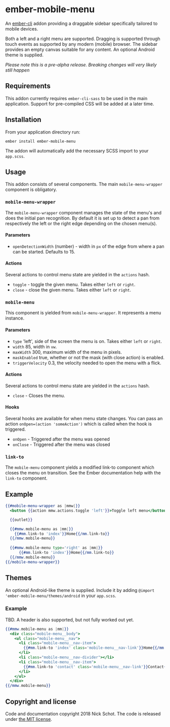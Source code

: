 # ember-mobile-menu

An [ember-cli](http://www.ember-cli.com) addon providing a draggable sidebar specifically tailored to mobile devices.

Both a left and a right menu are supported. Dragging is supported through touch events as supported by any modern (mobile) browser. The sidebar provides an empty canvas suitable for any content. An optional Android theme is supplied.

*Please note this is a pre-alpha release. Breaking changes will very likely still happen*

## Requirements
This addon currently requires `ember-cli-sass` to be used in the main application. Support for pre-compiled CSS will be added at a later time.

## Installation

From your application directory run: 

`ember install ember-mobile-menu`

The addon will automatically add the necessary SCSS import to your `app.scss`.

## Usage
This addon consists of several components. The main `mobile-menu-wrapper` component is obligatory.

### `mobile-menu-wrapper`
The `mobile-menu-wrapper` component manages the state of the menu's and does the initial pan recognition. By default it is set up to detect a pan from respectively the left or the right edge depending on the chosen menu(s).

#### Parameters
 * `openDetectionWidth` (number) - width in `px` of the edge from where a pan can be started. Defaults to 15.

#### Actions
Several actions to control menu state are yielded in the `actions` hash.

 * `toggle` - toggle the given menu. Takes either `left` or `right`.
 * `close` - close the given menu. Takes either `left` or `right`.

### `mobile-menu`
This component is yielded from `mobile-menu-wrapper`. It represents a menu instance.

#### Parameters
 * `type`            'left', side of the screen the menu is on. Takes either `left` or `right`.
 * `width`           85, width in `vw`.
 * `maxWidth`        300, maximum width of the menu in pixels.
 * `maskEnabled`     true, whether or not the mask (with close action) is enabled.
 * `triggerVelocity` 0.3, the velocity needed to open the menu with a flick.
 
#### Actions
Several actions to control menu state are yielded in the `actions` hash.

 * `close` - Closes the menu.

#### Hooks
Several hooks are available for when menu state changes. You can pass an action `onOpen=(action 'someAction')` which is called when the hook is triggered.

 * `onOpen` - Triggered after the menu was opened
 * `onClose` - Triggered after the menu was closed
 
### `link-to`
The `mobile-menu` component yields a modified link-to component which closes the menu on transition. See the Ember documentation help with the `link-to` component.
 
## Example

```handlebars
{{#mobile-menu-wrapper as |mmw|}}
  <button {{action mmw.actions.toggle 'left'}}>Toggle left menu</button>

  {{outlet}}

  {{#mmw.mobile-menu as |mm|}}
    {{#mm.link-to 'index'}}Home{{/mm.link-to}}
  {{/mmw.mobile-menu}}
  
  {{#mmw.mobile-menu type='right' as |mm|}}
      {{#mm.link-to 'index'}}Home{{/mm.link-to}}
  {{/mmw.mobile-menu}}
{{/mobile-menu-wrapper}}
```

## Themes
An optional Android-like theme is supplied. Include it by adding `@import 'ember-mobile-menu/themes/android` in your `app.scss`.

### Example
TBD. A header is also supported, but not fully worked out yet.
```handlebars
{{#mmw.mobile-menu as |mm|}}
  <div class="mobile-menu__body">
    <ul class="mobile-menu__nav">
      <li class="mobile-menu__nav-item">
        {{#mm.link-to 'index' class='mobile-menu__nav-link'}}Home{{/mm.link-to}}
      </li>
      <li class="mobile-menu__nav-divider"></li>
      <li class="mobile-menu__nav-item">
        {{#mm.link-to 'contact' class='mobile-menu__nav-link'}}Contact{{/mm.link-to}}
      </li>
    </ul>
  </div>
{{/mmw.mobile-menu}}
```

## Copyright and license

Code and documentation copyright 2018 Nick Schot. The code is released under [the MIT license](LICENSE.md).
